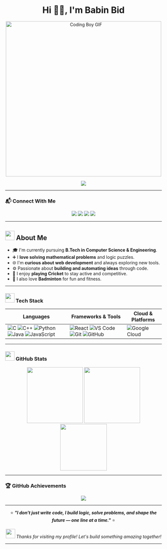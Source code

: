 <h1 align="center">Hi 👋🏼, I'm Babin Bid</h1>

<p align="center">
  <img src="https://camo.githubusercontent.com/b10adeab3c8d0e1d0710916c33407f73ae62dc32df2eacf8b714211bbd74e70a/68747470733a2f2f692e6962622e636f2f794e396b4c58682f64646a6b3336732d33366537333665642d613366352d346561642d626335612d3230353561643739643861372e676966" width="500" alt="Coding Boy GIF" />
</p>

<p align="center">
  <img src="https://readme-typing-svg.demolab.com?font=Fira+Code&size=24&duration=3000&pause=1500&center=true&vCenter=true&width=700&height=60&lines=Computer+Science+Engineer;Learning+Web+Development;Maths+Lover;Problem+Solver;Tech+Enthusiast;Brainstorming;Radical+Collaboration" />
</p>

---

### 📬 Connect With Me

<p align="center">
  <a href="mailto:babinbid05@gmail.com"><img src="https://img.shields.io/badge/Personal Mail-D14836?style=for-the-badge&logo=gmail&logoColor=white" /></a>
  <a href="mailto:babin.bid@stu.adamasuniversity.ac.in"><img src="https://img.shields.io/badge/University Mail-0056D2?style=for-the-badge&logo=gmail&logoColor=white" /></a>
  <a href="https://www.linkedin.com/in/babin-bid-853728293/?originalSubdomain=in" target="_blank"><img src="https://img.shields.io/badge/LinkedIn-0077B5?style=for-the-badge&logo=linkedin&logoColor=white" /></a>
  <a href="https://github.com/KGFCH2" target="_blank"><img src="https://img.shields.io/badge/GitHub-000?style=for-the-badge&logo=github&logoColor=white" /></a>
</p>

---

## <img src="https://i.ibb.co/7dkS48mX/hi-unscreen.gif" width="30" height="30"> About Me

- 🎓 I'm currently pursuing **B.Tech in Computer Science & Engineering**.
- ➕ I **love solving mathematical problems** and logic puzzles.
- 🌐 I'm **curious about web development** and always exploring new tools.
- ⚙️ Passionate about **building and automating ideas** through code.
- 🏏 I enjoy **playing Cricket** to stay active and competitive.
- 🏸 I also love **Badminton** for fun and fitness.

---

### <img src="https://i.ibb.co/CKjpF4Fk/vlogger-unscreen.gif" width="30"> Tech Stack

| Languages | Frameworks & Tools | Cloud & Platforms |
|----------|--------------------|-------------------|
| ![C](https://img.shields.io/badge/C-00599C?style=for-the-badge&logo=c&logoColor=white) ![C++](https://img.shields.io/badge/C++-00599C?style=for-the-badge&logo=c%2B%2B&logoColor=white) ![Python](https://img.shields.io/badge/Python-3776AB?style=for-the-badge&logo=python&logoColor=white) ![Java](https://img.shields.io/badge/Java-ED8B00?style=for-the-badge&logo=java&logoColor=white) ![JavaScript](https://img.shields.io/badge/JavaScript-F7DF1E?style=for-the-badge&logo=javascript&logoColor=black) | ![React](https://img.shields.io/badge/React-20232A?style=for-the-badge&logo=react&logoColor=61DAFB) ![VS Code](https://img.shields.io/badge/VS%20Code-007ACC?style=for-the-badge&logo=visual-studio-code&logoColor=white) ![Git](https://img.shields.io/badge/Git-F05032?style=for-the-badge&logo=git&logoColor=white) ![GitHub](https://img.shields.io/badge/GitHub-000?style=for-the-badge&logo=github&logoColor=white) | ![Google Cloud](https://img.shields.io/badge/Google%20Cloud-4285F4?style=for-the-badge&logo=googlecloud&logoColor=white) |

---

### <img src="https://i.ibb.co/hF6LZt1t/analytics-unscreen.gif" width="30"> GitHub Stats

<div align="center">
  <img src="https://github-readme-stats.vercel.app/api?username=KGFCH2&show_icons=true&theme=tokyonight&border_radius=10&hide_border=false" height="180px"/>
  <img src="https://github-readme-streak-stats.herokuapp.com/?user=KGFCH2&theme=tokyonight&hide_border=false" height="180px"/>
</div>

<div align="center">
  <img src="https://github-readme-stats.vercel.app/api/top-langs/?username=KGFCH2&layout=compact&theme=tokyonight&hide_border=false&langs_count=8" height="150px"/>
</div>

---

### 🏆 GitHub Achievements

<p align="center">
  <img src="https://github-profile-trophy.vercel.app/?username=KGFCH2&theme=tokyonight&margin-w=15&no-frame=true" />
</p>

---

<p align="center">
  ⭐ <strong><em>"I don't just write code, I build logic, solve problems, and shape the future — one line at a time."</em></strong> ⭐
</p>

<p align="center">
  <img src="https://i.ibb.co/fd277gBx/shooting-star-unscreen.gif" width="30" /> <em>Thanks for visiting my profile! Let's build something amazing together!</em>
</p>

---
